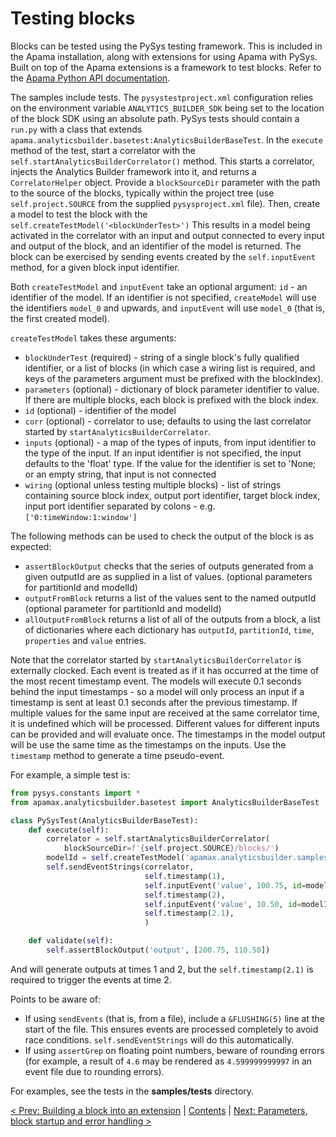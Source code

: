 # Testing blocks

Blocks can be tested using the PySys testing framework. This is included in the Apama installation, along with extensions for using Apama with PySys. Built on top of the Apama extensions is a framework to test blocks. Refer to the [Apama Python API documentation](https://documentation.softwareag.com/apama/v10-11/apama10-11/pydoc/index.html).

The samples include tests. The `pysystestproject.xml` configuration relies on the environment variable `ANALYTICS_BUILDER_SDK` being set to the location of the block SDK using an absolute path. PySys tests should contain a `run.py` with a class that extends `apama.analyticsbuilder.basetest:AnalyticsBuilderBaseTest`. In the `execute` method of the test, start a correlator with the `self.startAnalyticsBuilderCorrelator()` method. This starts a correlator, injects the Analytics Builder framework into it, and returns a `CorrelatorHelper` object. Provide a `blockSourceDir` parameter with the path to the source of the blocks, typically within the project tree (use `self.project.SOURCE` from the supplied `pysysproject.xml` file). Then, create a model to test the block with the `self.createTestModel('<blockUnderTest>')`  This results in a model being activated in the correlator with an input and output connected to every input and output of the block, and an identifier of the model is returned. The block can be exercised by sending events created by the `self.inputEvent` method, for a given block input identifier.


Both `createTestModel` and `inputEvent` take an optional argument: `id` - an identifier of the model. If an identifier is not specified, `createModel` will use the identifiers `model_0` and upwards, and `inputEvent` will use `model_0` (that is, the first created model).

`createTestModel` takes these arguments:

* `blockUnderTest` (required) - string of a single block's fully qualified identifier, or a list of blocks (in which case a wiring list is required, and keys of the parameters argument must be prefixed with the blockIndex).
* `parameters` (optional) - dictionary of block parameter identifier to value. If there are multiple blocks, each block is prefixed with the block index.
* `id` (optional) - identifier of the model
* `corr` (optional) - correlator to use; defaults to using the last correlator started by `startAnalyticsBuilderCorrelator`.
* `inputs` (optional) - a map of the types of inputs, from input identifier to the type of the input.  If an input identifier is not specified, the input defaults to the 'float' type. If the value for the identifier is set to 'None; or an empty string, that input is not connected
* `wiring` (optional unless testing multiple blocks) - list of strings containing source block index, output port identifier, target block index, input port identifier separated by colons - e.g. `['0:timeWindow:1:window']`


The following methods can be used to check the output of the block is as expected:

* `assertBlockOutput` checks that the series of outputs generated from a given outputId are as supplied in a list of values.  (optional parameters for partitionId and modelId)
* `outputFromBlock` returns a list of the values sent to the named outputId (optional parameter for partitionId and modelId)
* `allOutputFromBlock` returns a list of all of the outputs from a block, a list of dictionaries where each dictionary has `outputId`, `partitionId`, `time`, `properties` and `value` entries.


Note that the correlator started by `startAnalyticsBuilderCorrelator` is externally clocked. Each event is treated as if it has occurred at the time of the most recent timestamp event. The models will execute 0.1 seconds behind the input timestamps - so a model will only process an input if a timestamp is sent at least 0.1 seconds after the previous timestamp. If multiple values for the same input are received at the same correlator time, it is undefined which will be processed.  Different values for different inputs can be provided and will evaluate once. The timestamps in the model output will be use the same time as the timestamps on the inputs. Use the `timestamp` method to generate a time pseudo-event.

For example, a simple test is:

```python
from pysys.constants import *
from apamax.analyticsbuilder.basetest import AnalyticsBuilderBaseTest

class PySysTest(AnalyticsBuilderBaseTest):
    def execute(self):
        correlator = self.startAnalyticsBuilderCorrelator(
            blockSourceDir=f'{self.project.SOURCE}/blocks/')
        modelId = self.createTestModel('apamax.analyticsbuilder.samples.Offset')
        self.sendEventStrings(correlator,
                              self.timestamp(1),
                              self.inputEvent('value', 100.75, id=modelId),
                              self.timestamp(2),
                              self.inputEvent('value', 10.50, id=modelId),
                              self.timestamp(2.1),
                              )

    def validate(self):
        self.assertBlockOutput('output', [200.75, 110.50])

```

And will generate outputs at times 1 and 2, but the `self.timestamp(2.1)` is required to trigger the events at time 2.

Points to be aware of:

* If using `sendEvents` (that is, from a file), include a `&FLUSHING(5)` line at the start of the file. This ensures events are processed completely to avoid race conditions. `self.sendEventStrings` will do this automatically.
* If using `assertGrep` on floating point numbers, beware of rounding errors (for example, a result of `4.6` may be rendered as `4.599999999997` in an event file due to rounding errors).

For examples, see the tests in the **samples/tests** directory.

[< Prev: Building a block into an extension](030-BuildingExtensions.md) | [Contents](000-contents.md) | [Next: Parameters, block startup and error handling >](040-Parameters.md) 
